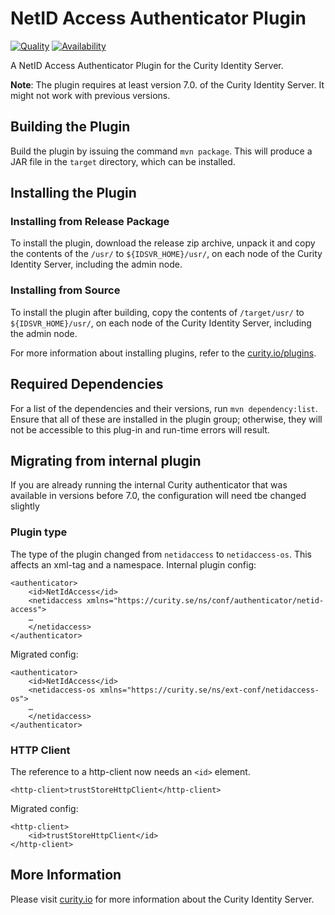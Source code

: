 # NetID Access Authenticator Plugin

[![Quality](https://img.shields.io/badge/quality-production-green)](https://curity.io/resources/code-examples/status/)
[![Availability](https://img.shields.io/badge/availability-binary-blue)](https://curity.io/resources/code-examples/status/)

A NetID Access Authenticator Plugin for the Curity Identity Server.

**Note**: The plugin requires at least version 7.0. of the Curity Identity Server. It might not work with previous versions.

## Building the Plugin

Build the plugin by issuing the command `mvn package`. This will produce a JAR file in the `target` directory, which can be installed.

## Installing the Plugin

### Installing from Release Package

To install the plugin, download the release zip archive, unpack it and copy the contents of the `/usr/` to `${IDSVR_HOME}/usr/`, 
on each node of the Curity Identity Server, including the admin node.

### Installing from Source

To install the plugin after building, copy the contents of `/target/usr/` to `${IDSVR_HOME}/usr/`, on each node of
the Curity Identity Server, including the admin node.

For more information about installing plugins, refer to the [curity.io/plugins](https://support.curity.io/docs/latest/developer-guide/plugins/index.html#plugin-installation).

## Required Dependencies

For a list of the dependencies and their versions, run `mvn dependency:list`. Ensure that all of these are installed in the plugin group; otherwise, they will not be accessible to this plug-in and run-time errors will result.

## Migrating from internal plugin

If you are already running the internal Curity authenticator that was available in versions before 7.0, the configuration will need tbe changed slightly
### Plugin type
The type of the plugin changed from `netidaccess` to `netidaccess-os`. This affects an xml-tag and a namespace. 
Internal plugin config:
```
<authenticator>
    <id>NetIdAccess</id>
    <netidaccess xmlns="https://curity.se/ns/conf/authenticator/netid-access">
    …
    </netidaccess>
</authenticator>
```

Migrated config:
```
<authenticator>
    <id>NetIdAccess</id>
    <netidaccess-os xmlns="https://curity.se/ns/ext-conf/netidaccess-os">
    …
    </netidaccess>
</authenticator>
```

### HTTP Client
The reference to a http-client now needs an `<id>` element.
```
<http-client>trustStoreHttpClient</http-client>
```

Migrated config:
```
<http-client>
    <id>trustStoreHttpClient</id>
</http-client>
```

## More Information

Please visit [curity.io](https://curity.io/) for more information about the Curity Identity Server.
